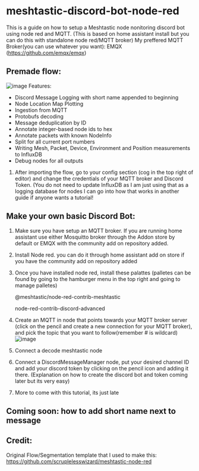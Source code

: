 # meshtastic-discord-bot-node-red
This is a guide on how to setup a Meshtastic node nonitoring discord bot using node red and MQTT. 
(This is based on home assistant install but you can do this with standalone node red/MQTT broker)
My preffered MQTT Broker(you can use whatever you want): EMQX (https://github.com/emqx/emqx) 
## Premade flow: 
![image](https://github.com/l3gitpanda/meshtastic-discord-bot-node-red/assets/12003346/8895b658-5af2-4c9a-8211-bf7273b3275e)
Features:
- Discord Message Logging with short name appended to beginning
- Node Location Map Plotting
- Ingestion from MQTT
- Protobufs decoding
- Message deduplication by ID
- Annotate integer-based node ids to hex
- Annotate packets with known NodeInfo
- Split for all current port numbers
- Writing Mesh, Packet, Device, Environment and Position measurements to InfluxDB
- Debug nodes for all outputs
  

1. After importing the flow, go to your config section (cog in the top right of editor) and change the credentials of your MQTT broker and Discord Token. (You do not need to update InfluxDB as I am just using that as a logging database for nodes I can go into how that works in another guide if anyone wants a tutorial!


## Make your own basic Discord Bot:
1. Make sure you have setup an MQTT broker. If you are running home assistant use either Mosquitto broker through the Addon store by default or EMQX with the community add on repository added. 
2. Install Node red. you can do it through home assistant add on store if you have the community add on repository added
3. Once you have installed node red, install these palattes (palletes can be found by going to the hamburger menu in the top right and going to manage palletes)

   @meshtastic/node-red-contrib-meshtastic

    node-red-contrib-discord-advanced
   
5. Create an MQTT in node that points towards your MQTT broker server (click on the pencil and create a new connection for your MQTT broker), and pick the topic that you want to follow(remember # is wildcard) ![image](https://github.com/l3gitpanda/meshtastic-discord-bot-node-red/assets/12003346/71ab1719-6c8a-4c5b-9ef3-d4fe71b9e9f1)
6. Connect a decode meshtastic node
7. Connect a DiscordMessageManager node, put your desired channel ID and add your discord token by clicking on the pencil icon and adding it there. (Explanation on how to create the discord bot and token coming later but its very easy)
8. More to come with this tutorial, its just late

## Coming soon: how to add short name next to message

## Credit:
Original Flow/Segmentation template that I used to make this: https://github.com/scruplelesswizard/meshtastic-node-red
